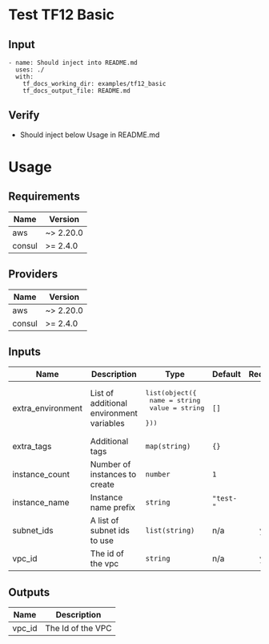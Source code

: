 # Test TF12 Basic

## Input
```
- name: Should inject into README.md
  uses: ./
  with:
    tf_docs_working_dir: examples/tf12_basic
    tf_docs_output_file: README.md
```

## Verify
- Should inject below Usage in README.md

# Usage

<!--- BEGIN_TF_DOCS --->
## Requirements

| Name | Version |
|------|---------|
| aws | ~> 2.20.0 |
| consul | >= 2.4.0 |

## Providers

| Name | Version |
|------|---------|
| aws | ~> 2.20.0 |
| consul | >= 2.4.0 |

## Inputs

| Name | Description | Type | Default | Required |
|------|-------------|------|---------|:--------:|
| extra\_environment | List of additional environment variables | <pre>list(object({<br>    name  = string<br>    value = string<br>  }))</pre> | `[]` | no |
| extra\_tags | Additional tags | `map(string)` | `{}` | no |
| instance\_count | Number of instances to create | `number` | `1` | no |
| instance\_name | Instance name prefix | `string` | `"test-"` | no |
| subnet\_ids | A list of subnet ids to use | `list(string)` | n/a | yes |
| vpc\_id | The id of the vpc | `string` | n/a | yes |

## Outputs

| Name | Description |
|------|-------------|
| vpc\_id | The Id of the VPC |
<!--- END_TF_DOCS --->
